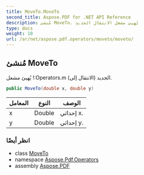 ```yaml
---
title: MoveTo.MoveTo
second_title: Aspose.PDF for .NET API Reference
description: مُنشئ MoveTo. يُهيئ مشغل الانتقال الجديد
type: docs
weight: 10
url: /ar/net/aspose.pdf.operators/moveto/moveto/
---
```

## مُنشئ MoveTo

يُهيئ مشغل !:Operators.m (الانتقال إلى) الجديد.

```csharp
public MoveTo(double x, double y)
```

| المعامل | النوع | الوصف |
| --- | --- | --- |
| x | Double | إحداثي x. |
| y | Double | إحداثي y. |

### انظر أيضًا

* class [MoveTo](../)
* namespace [Aspose.Pdf.Operators](../../../aspose.pdf.operators/)
* assembly [Aspose.PDF](../../../)